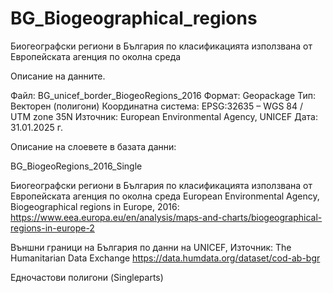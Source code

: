 # BG_Biogeographical_regions
Биогеографски региони в България по класификацията използвана от Европейската агенция по околна среда

Описание на данните.

Файл: BG_unicef_border_BiogeoRegions_2016
Формат: Geopackage
Тип: Векторен (полигони)
Координатна система: EPSG:32635 – WGS 84 / UTM zone 35N
Източник: European Environmental Agency, UNICEF
Дата: 31.01.2025 г.

Описание на слоевете в базата данни:

BG_BiogeoRegions_2016_Single

Биогеографски региони в България по класификацията използвана от Европейската агенция по околна среда
European Environmental Agency, Biogeographical regions in Europe, 2016:
https://www.eea.europa.eu/en/analysis/maps-and-charts/biogeographical-regions-in-europe-2

Външни граници на България по данни на UNICEF, Източник:
The Humanitarian Data Exchange https://data.humdata.org/dataset/cod-ab-bgr

Едночастови полигони (Singleparts)

